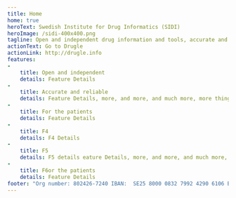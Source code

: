 ```yaml
---
title: Home
home: true
heroText: Swedish Institute for Drug Informatics (SIDI)
heroImage: /sidi-400x400.png
tagline: Open and independent drug information and tools, accurate and reliable, for the benefit of the patients.
actionText: Go to Drugle
actionLink: http://drugle.info
features:
-
    title: Open and independent
    details: Feature Details
-
    title: Accurate and reliable
    details: Feature Details, more, and more, and much more, more things, other items, a long list of everything.
-
    title: For the patients
    details: Feature Details
-
    title: F4
    details: F4 Details
-
    title: F5
    details: F5 details eature Details, more, and more, and much more, more things, other items, a long list of everything.
-
    title: F6or the patients
    details: Feature Details
footer: "Org number: 802426-7240 IBAN:  SE25 8000 0832 7992 4290 6106 Bankgiro number (Sweden): 875-6587"
---
```

